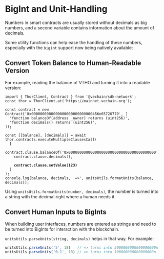# BigInt and Unit-Handling

Numbers in smart contracts are usually stored without decimals as big numbers, and a second variable contains information about the amount of decimals.

Some utility functions can help ease the handling of these numbers, especially with the `bigint` support now being natively available:

## Convert Token Balance to Human-Readable Version

For example, reading the balance of VTHO and turning it into a readable version:

<pre class="language-ts"><code class="lang-ts">import { ThorClient, Contract } from '@vechain/sdk-network';
const thor = ThorClient.at('https://mainnet.vechain.org');

const contract = new Contract('0x0000000000000000000000000000456e65726779', [
  'function balanceOf(address _owner) returns (uint256)',
  'function decimals() returns (uint256)',
]);

const [[balance], [decimals]] = await thor.contracts.executeMultipleClausesCall(
  [
    contract.clause.balanceOf('0x0000000000000000000000000000000000000000'),
    contract.clause.decimals(),
    
<strong>    contract.clause.setValue(123)
</strong>  ]
);
console.log(balance, decimals, '=>', unitsUtils.formatUnits(balance, decimals));
</code></pre>

Using `unitsUtils.formatUnits(number, decimals)`, the number is turned into a string with the decimal right where a human needs it.

## Convert Human Inputs to BigInts

When building user interfaces, numbers are entered as strings and need to be turned into BigInts for interaction with the blockchain.

`unitsUtils.parseUnits(string, decimals)` helps in that way. For example:

```ts
unitsUtils.parseUnits('5', 18)   // => turns into 5000000000000000000n
unitsUtils.parseUnits('0.1', 18) // => turns into 100000000000000000n
```
